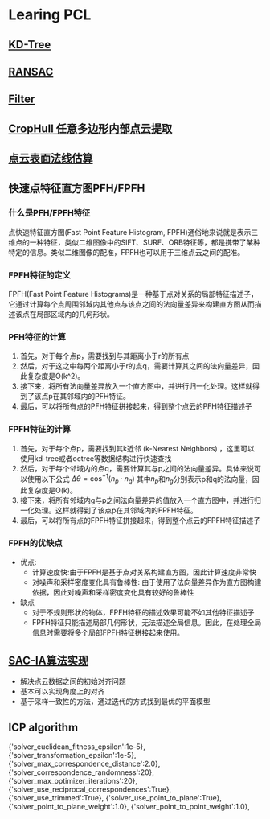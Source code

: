 # Learing PCL

## [KD-Tree](https://blog.csdn.net/m0_37816922/article/details/124778183)

## [RANSAC](https://blog.csdn.net/weixin_48147838/article/details/131815563)

## [Filter](https://blog.csdn.net/weixin_43925768/article/details/129183368)

## [CropHull 任意多边形内部点云提取](https://blog.csdn.net/weixin_44444810/article/details/123593580)

## [点云表面法线估算](https://blog.csdn.net/TimeRiverForever/article/details/115671162)

## 快速点特征直方图PFH/FPFH

### 什么是PFH/FPFH特征

点快速特征直方图(Fast Point Feature Histogram, FPFH)通俗地来说就是表示三维点的一种特征，类似二维图像中的SIFT、SURF、ORB特征等，都是携带了某种特定的信息。类似二维图像的配准，FPFH也可以用于三维点云之间的配准。 

### FPFH特征的定义

FPFH(Fast Point Feature Histograms)是一种基于点对关系的局部特征描述子，它通过计算每个点周围邻域内其他点与该点之间的法向量差异来构建直方图从而描述该点在局部区域内的几何形状。

### PFH特征的计算

1. 首先，对于每个点p，需要找到与其距离小于r的所有点
2. 然后，对于这之中每两个距离小于r的点q，需要计算其之间的法向量差异，因此复杂度是O(k^2)。
3. 接下来，将所有法向量差异放入一个直方图中，并进行归一化处理。这样就得到了该点p在其邻域内的PFH特征。
4. 最后，可以将所有点的PFH特征拼接起来，得到整个点云的PFH特征描述子

### FPFH特征的计算

1. 首先，对于每个点p，需要找到其k近邻 (k-Nearest Neighbors) ，这里可以使用kd-tree或者octree等数据结构进行快速查找
2. 然后，对于每个邻域内的点q，需要计算其与p之间的法向量差异。具体来说可以使用以下公式
$\Delta \theta = \cos^{-1}(n_p \cdot n_q)$
其中$n_p$和$n_g$分别表示p和q的法向量，因此复杂度是O(k)。
3. 接下来，将所有邻域内g与p之间法向量差异的值放入一个直方图中，并进行归一化处理。这样就得到了该点p在其邻域内的FPFH特征。
4. 最后，可以将所有点的FPFH特征拼接起来，得到整个点云的FPFH特征描述子

### FPFH的优缺点
- 优点:
    - 计算速度快:由于FPFH是基于点对关系构建直方图，因此计算速度非常快
    - 对噪声和采样密度变化具有鲁棒性: 由于使用了法向量差异作为直方图构建依据，因此对噪声和采样密度变化具有较好的鲁棒性
- 缺点
    - 对于不规则形状的物体，FPFH特征的描述效果可能不如其他特征描述子
    - FPFH特征只能描述局部几何形状，无法描述全局信息。因此，在处理全局信息时需要将多个局部FPFH特征拼接起来使用。

## [SAC-IA算法实现](https://blog.csdn.net/leet9496/article/details/106166943/)

- 解决点云数据之间的初始对齐问题
- 基本可以实现角度上的对齐
- 基于采样一致性的方法，通过迭代的方式找到最优的平面模型

## ICP algorithm


{'solver_euclidean_fitness_epsilon':1e-5},
                {'solver_transformation_epsilon':1e-5},
                {'solver_max_correspondence_distance':2.0},
                {'solver_correspondence_randomness':20},
                {'solver_max_optimizer_iterations':20},
                {'solver_use_reciprocal_correspondences':True},
                {'solver_use_trimmed':True},
                {'solver_use_point_to_plane':True},
                {'solver_point_to_plane_weight':1.0},
                {'solver_point_to_point_weight':1.0},